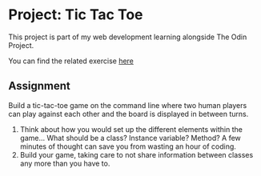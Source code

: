 # Project: Tic Tac Toe

This project is part of my web development learning alongside The Odin Project.

You can find the related exercise [here](https://www.theodinproject.com/lessons/ruby-tic-tac-toe)

## Assignment

Build a tic-tac-toe game on the command line where two human players can play against each other and the board is displayed in between turns.

1. Think about how you would set up the different elements within the game… What should be a class? Instance variable? Method? A few minutes of thought can save you from wasting an hour of coding.
2. Build your game, taking care to not share information between classes any more than you have to.
